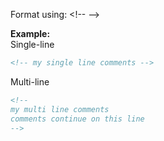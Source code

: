 Format using: &lt;!-- --&gt;

**Example:**  
Single-line

```html
<!-- my single line comments -->
```

Multi-line

```html
<!--
my multi line comments
comments continue on this line
-->
```